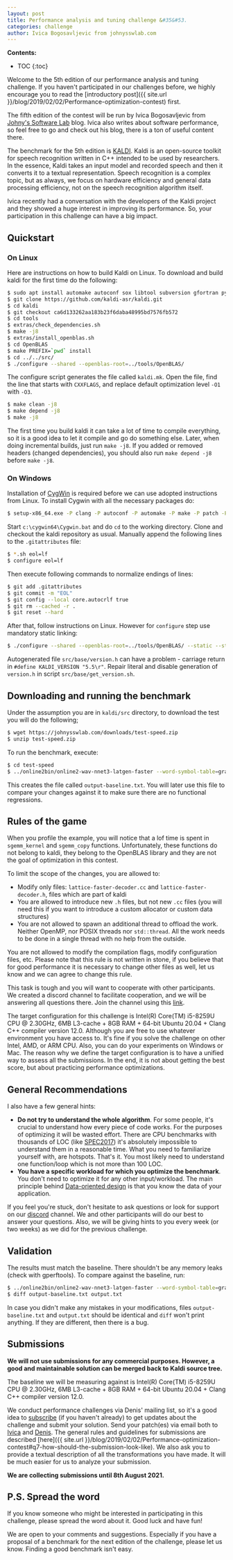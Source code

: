 ```yaml
---
layout: post
title: Performance analysis and tuning challenge &#35&#53.
categories: challenge
author: Ivica Bogosavljevic from johnysswlab.com
---
```


**Contents:**
* TOC
{:toc}

Welcome to the 5th edition of our performance analysis and tuning challenge. If you haven't participated in our challenges before, we highly encourage you to read the [introductory post]({{ site.url }}/blog/2019/02/02/Performance-optimization-contest) first. 

The fifth edition of the contest will be run by Ivica Bogosavljevic from [Johny's Software Lab](https://johnysswlab.com) blog. Ivica also writes about software performance, so feel free to go and check out his blog, there is a ton of useful content there.

The benchmark for the 5th edition is [KALDI](http://kaldi-asr.org/). Kaldi is an open-source toolkit for speech recognition written in C++ intended to be used by researchers. In the essence, Kaldi takes an input model and recorded speech and then it converts it to a textual representation. Speech recognition is a complex topic, but as always, we focus on hardware efficiency and general data processing efficiency, not on the speech recognition algorithm itself.

Ivica recently had a conversation with the developers of the Kaldi project and they showed a huge interest in improving its performance. So, your participation in this challenge can have a big impact.

## Quickstart

### On Linux

Here are instructions on how to build Kaldi on Linux. To download and build kaldi for the first time do the following:

```bash
$ sudo apt install automake autoconf sox libtool subversion gfortran python
$ git clone https://github.com/kaldi-asr/kaldi.git
$ cd kaldi
$ git checkout ca6d133262aa183b23f6daba48995bd7576fb572
$ cd tools
$ extras/check_dependencies.sh
$ make -j8
$ extras/install_openblas.sh
$ cd OpenBLAS
$ make PREFIX=`pwd` install
$ cd ../../src/
$ ./configure --shared --openblas-root=../tools/OpenBLAS/
```
The configure script generates the file called `kaldi.mk`. Open the file, find the line that starts with `CXXFLAGS`, and replace default optimization level `-O1` with `-O3`.

```bash
$ make clean -j8
$ make depend -j8
$ make -j8
```

The first time you build kaldi it can take a lot of time to compile everything, so it is a good idea to let it compile and go do something else. Later, when doing incremental builds, just run `make -j8`. If you added or removed headers (changed dependencies), you should also run `make depend -j8` before `make -j8`.

### On Windows

Installation of [CygWin](https://cygwin.com/) is required before we can use adopted instructions from Linux. To install Cygwin with all the necessary packages do:

```bash
$ setup-x86_64.exe -P clang -P autoconf -P automake -P make -P patch -P unzip -P wget -P sox -P libtool -P subversion -P zlib -P zlib-devel -P gcc-fortran -P cmake -P liblapack0
```

Start `c:\cygwin64\Cygwin.bat` and do `cd` to the working directory. Clone and checkout the kaldi repository as usual. Manually append the following lines to the `.gitattributes` file:

```bash
$ *.sh eol=lf
$ configure eol=lf
```

Then execute following commands to normalize endings of lines:
```bash
$ git add .gitattributes
$ git commit -m "EOL"
$ git config --local core.autocrlf true
$ git rm --cached -r . 
$ git reset --hard
```

After that, follow instructions on Linux. However for `configure` step use mandatory static linking:
```bash
$ ./configure --shared --openblas-root=../tools/OpenBLAS/ --static --static-fst
```

Autogenerated file `src/base/version.h` can have a problem - carriage return in `#define KALDI_VERSION "5.5\r"`. Repair literal and disable generation of `version.h` in script `src/base/get_version.sh`.

## Downloading and running the benchmark

Under the assumption you are in `kaldi/src` directory, to download the test you will do the following;

```bash
$ wget https://johnysswlab.com/downloads/test-speed.zip
$ unzip test-speed.zip
```

To run the benchmark, execute:

```bash
$ cd test-speed
$ ../online2bin/online2-wav-nnet3-latgen-faster --word-symbol-table=graph/words.txt --config=conf/model.conf am/final.mdl graph/HCLG.fst ark:test.utt2spk scp:test.scp ark,t:output-baseline.txt
```

This creates the file called `output-baseline.txt`. You will later use this file to compare your changes against it to make sure there are no functional regressions. 

## Rules of the game

When you profile the example, you will notice that a lof time is spent in `sgemm_kernel` and `sgemm_copy` functions. Unfortunately, these functions do not belong to kaldi, they belong to the OpenBLAS library and they are not the goal of optimization in this contest.

To limit the scope of the changes, you are allowed to:
* Modify only files: `lattice-faster-decoder.cc` and `lattice-faster-decoder.h`, files which are part of kaldi
* You are allowed to introduce new `.h` files, but not new `.cc` files (you will need this if you want to introduce a custom allocator or custom data structures)
* You are not allowed to spawn an additional thread to offload the work. Neither OpenMP, nor POSIX threads nor `std::thread`. All the work needs to be done in a single thread with no help from the outside.

You are not allowed to modify the compilation flags, modify configuration files, etc. Please note that this rule is not written in stone, if you believe that for good performance it is necessary to change other files as well, let us know and we can agree to change this rule.

This task is tough and you will want to cooperate with other participants. We created a discord channel to facilitate cooperation, and we will be answering all questions there. Join the channel using this [link](https://discord.gg/VjACqGzHgS).

The target configuration for this challenge is Intel(R) Core(TM) i5-8259U CPU @ 2.30GHz, 6MB L3-cache + 8GB RAM  + 64-bit Ubuntu 20.04 + Clang C++ compiler version 12.0. Although you are free to use whatever environment you have access to. It's fine if you solve the challenge on other Intel, AMD, or ARM CPU. Also, you can do your experiments on Windows or Mac. The reason why we define the target configuration is to have a unified way to assess all the submissions. In the end, it is not about getting the best score, but about practicing performance optimizations.

## General Recommendations

I also have a few general hints:
- **Do not try to understand the whole algorithm**. For some people, it's crucial to understand how every piece of code works. For the purposes of optimizing it will be wasted effort. There are CPU benchmarks with thousands of LOC (like [SPEC2017](http://spec.org/cpu2017/)) it's absolutely impossible to understand them in a reasonable time. What you need to familiarize yourself with, are hotspots. That's it. You most likely need to understand one function/loop which is not more than 100 LOC.
- **You have a specific workload for which you optimize the benchmark**. You don't need to optimize it for any other input/workload. The main principle behind [Data-oriented design](https://en.wikipedia.org/wiki/Data-oriented_design) is that you know the data of your application.

If you feel you're stuck, don't hesitate to ask questions or look for support on our [discord](https://discord.gg/VjACqGzHgS) channel. We and other participants will do our best to answer your questions. Also, we will be giving hints to you every week (or two weeks) as we did for the previous challenge.

## Validation

The results must match the baseline. There shouldn't be any memory leaks (check with gperftools). To compare against the baseline, run:

```bash
$ ../online2bin/online2-wav-nnet3-latgen-faster --word-symbol-table=graph/words.txt --config=conf/model.conf am/final.mdl graph/HCLG.fst ark:test.utt2spk scp:test.scp ark,t:output.txt
$ diff output-baseline.txt output.txt
```

In case you didn't make any mistakes in your modifications, files `output-baseline.txt` and `output.txt` should be identical and `diff` won't print anything. If they are different, then there is a bug.

## Submissions

**We will not use submissions for any commercial purposes. However, a good and maintainable solution can be merged back to Kaldi source tree.**

The baseline we will be measuring against is Intel(R) Core(TM) i5-8259U CPU @ 2.30GHz, 6MB L3-cache + 8GB RAM  + 64-bit Ubuntu 20.04 + Clang C++ compiler version 12.0.

We conduct performance challenges via Denis' mailing list, so it's a good idea to [subscribe](https://mailchi.mp/4eb73720aafe/easyperf) (if you haven't already) to get updates about the challenge and submit your solution. Send your patch(es) via email both to [Ivica](https://johnysswlab.com/contact/) and [Denis](https://easyperf.net/contact/). The general rules and guidelines for submissions are described [here]({{ site.url }}/blog/2019/02/02/Performance-optimization-contest#q7-how-should-the-submission-look-like). We also ask you to provide a textual description of all the transformations you have made. It will be much easier for us to analyze your submission. 

**We are collecting submissions until 8th August 2021.**

## P.S. Spread the word

If you know someone who might be interested in participating in this challenge, please spread the word about it. Good luck and have fun!

We are open to your comments and suggestions. Especially if you have a proposal of a benchmark for the next edition of the challenge, please let us know. Finding a good benchmark isn't easy.

